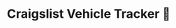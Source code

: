 ---
title: Craigslist Vehicle Tracker 🚗
content: A node application that parses craigslist listings and emails vehicles matching the query parameters
siteLink: 
sourceLink: https://github.com/JakePartusch/craigslist-vehicle-tracker
---